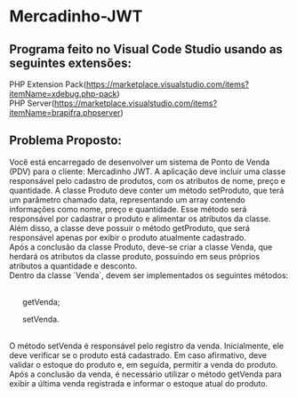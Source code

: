 <h1> Mercadinho-JWT</h1>

<h2> Programa feito no Visual Code Studio usando as seguintes extensões: </h2>

PHP Extension Pack(https://marketplace.visualstudio.com/items?itemName=xdebug.php-pack)<br>
PHP Server(https://marketplace.visualstudio.com/items?itemName=brapifra.phpserver)<br>

<h2>Problema Proposto: </h2>
Você está encarregado de desenvolver um sistema de Ponto de Venda (PDV) para o
cliente: Mercadinho JWT. A aplicação deve incluir uma classe responsável pelo cadastro
de produtos, com os atributos de nome, preço e quantidade. A classe Produto deve
conter um método setProduto, que terá um parâmetro chamado data, representando
um array contendo informações como nome, preço e quantidade. Esse método será
responsável por cadastrar o produto e alimentar os atributos da classe. Além disso, a
classe deve possuir o método getProduto, que será responsável apenas por exibir o
produto atualmente cadastrado.<br>
Após a conclusão da classe Produto, deve-se criar a classe Venda, que herdará os
atributos da classe produto, possuindo em seus próprios atributos a quantidade e
desconto.<br>
Dentro da classe `Venda`, devem ser implementados os seguintes métodos:<br><br>
<ul>getVenda;</ul>
<ul>setVenda.</ul><br> 
O método setVenda é responsável pelo registro da venda. Inicialmente, ele deve
verificar se o produto está cadastrado. Em caso afirmativo, deve validar o estoque do
produto e, em seguida, permitir a venda do produto. Após a conclusão da venda, é
necessário utilizar o método getVenda para exibir a última venda registrada e informar o
estoque atual do produto.
